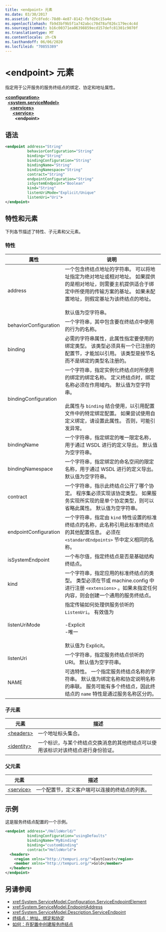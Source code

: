 ```yaml
---
title: <endpoint> 元素
ms.date: 03/30/2017
ms.assetid: 2fc8fedc-78d0-4e87-8142-fbfd26c15a4e
ms.openlocfilehash: fb9d3bf9b5f1a742abcc70d78af026c179ec4c4d
ms.sourcegitcommit: b16c00371ea06398859ecd157defc81301c9070f
ms.translationtype: MT
ms.contentlocale: zh-CN
ms.lasthandoff: 06/06/2020
ms.locfileid: "70855389"
---
```

# <a name="endpoint-element"></a>\<endpoint> 元素
指定用于公开服务的服务终结点的绑定、协定和地址属性。  
  
[**\<configuration>**](../configuration-element.md)\
&nbsp;&nbsp;[**\<system.serviceModel>**](system-servicemodel.md)\
&nbsp;&nbsp;&nbsp;&nbsp;[**\<services>**](services.md)\
&nbsp;&nbsp;&nbsp;&nbsp;&nbsp;&nbsp;[**\<service>**](service.md)\
&nbsp;&nbsp;&nbsp;&nbsp;&nbsp;&nbsp;&nbsp;&nbsp;**\<endpoint>**  
  
## <a name="syntax"></a>语法  
  
```xml  
<endpoint address="String"
          behaviorConfiguration="String"
          binding="String"
          bindingConfiguration="String"
          bindingName="String"
          bindingNamespace="String"
          contract="String"
          endpointConfiguration="String"
          isSystemEndpoint="Boolean"
          kind="String"
          listenUriMode="Explicit/Unique"
          listenUri="Uri">
</endpoint>
```  
  
## <a name="attributes-and-elements"></a>特性和元素  
 下列各节描述了特性、子元素和父元素。  
  
### <a name="attributes"></a>特性  
  
|属性|说明|  
|---------------|-----------------|  
|address|一个包含终结点地址的字符串。 可以将地址指定为绝对地址或相对地址。 如果提供的是相对地址，则需要主机提供适合于绑定中所使用的传输方案的基址。 如果未配置地址，则假定基址为该终结点的地址。<br /><br /> 默认值为空字符串。|  
|behaviorConfiguration|一个字符串，其中包含要在终结点中使用的行为的名称。|  
|binding|必需的字符串属性，此属性指定要使用的绑定类型。 该类型必须具有一个已注册的配置节，才能加以引用。 该类型是按节名而不是绑定的类型名注册的。|  
|bindingConfiguration|一个字符串，指定实例化终结点时所使用的绑定的绑定名称。 定义终结点时，绑定名称必须在作用域内。 默认值为空字符串。<br /><br /> 此属性与 `binding` 结合使用，以引用配置文件中的特定绑定配置。 如果尝试使用自定义绑定，请设置此属性。 否则，可能引发异常。|  
|bindingName|一个字符串，指定绑定的唯一限定名称，用于通过 WSDL 进行的定义导出。 默认值为空字符串。|  
|bindingNamespace|一个字符串，指定绑定的命名空间的限定名称，用于通过 WSDL 进行的定义导出。 默认值为空字符串。|  
|contract|一个字符串，指示此终结点公开了哪个协定。 程序集必须实现该协定类型。 如果服务实现所实现的是单个协定类型，则可以省略此属性。 默认值为空字符串。|  
|endpointConfiguration|一个字符串，指定由 `kind` 特性设置的标准终结点的名称，此名称引用此标准终结点的其他配置信息。 必须在 `<standardEndpoints>` 节中定义相同的名称。|  
|isSystemEndpoint|一个布尔值，指定终结点是否是基础结构终结点。|  
|kind|一个字符串，指定应用的标准终结点的类型。 类型必须在节或 machine.config 中进行注册 `<extensions>` 。如果未指定任何内容，则会创建一个通用的服务终结点。|  
|listenUriMode|指定传输如何处理供服务侦听的 `ListenUri`。 有效值为<br /><br /> -Explicit<br />-唯一<br /><br /> 默认值为 Explicit。|  
|listenUri|一个字符串，指定服务终结点侦听的 URI。 默认值为空字符串。|  
|NAME|可选特性。 一个指定服务终结点名称的字符串。 默认值为绑定名称和协定说明名称的串联。 服务可能有多个终结点，因此终结点的 `name` 特性是通过服务名称区分的。|  
  
### <a name="child-elements"></a>子元素  
  
|元素|描述|  
|-------------|-----------------|  
|[\<headers>](headers.md)|一个地址标头集合。|  
|[\<identity>](identity.md)|一个标识，与某个终结点交换消息的其他终结点可以使用该标识对该终结点进行身份验证。|  
  
### <a name="parent-elements"></a>父元素  
  
|元素|描述|  
|-------------|-----------------|  
|[\<service>](service.md)|一个配置节，定义客户端可以连接的终结点的列表。|  
  
## <a name="example"></a>示例  
 这是服务终结点配置的一个示例。  
  
```xml  
<endpoint address="/HelloWorld/"
          bindingConfiguration="usingDefaults"
          bindingName="MyBinding"
          binding="customBinding"
          contract="HelloWorld">
  <headers>
    <region xmlns="http://tempuri.org/">EastCoast</region>
    <member xmlns="http://tempuri.org/">Gold</member>
  </headers>
</endpoint>
```  
  
## <a name="see-also"></a>另请参阅

- <xref:System.ServiceModel.Configuration.ServiceEndpointElement>
- <xref:System.ServiceModel.EndpointAddress>
- <xref:System.ServiceModel.Description.ServiceEndpoint>
- [终结点：地址、绑定和协定](../../../wcf/feature-details/endpoints-addresses-bindings-and-contracts.md)
- [如何：在配置中创建服务终结点](../../../wcf/feature-details/how-to-create-a-service-endpoint-in-configuration.md)
